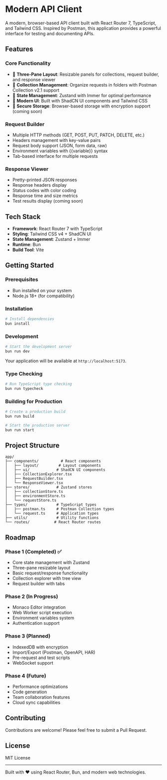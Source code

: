 # Modern API Client

A modern, browser-based API client built with React Router 7, TypeScript, and Tailwind CSS. Inspired by Postman, this application provides a powerful interface for testing and documenting APIs.

## Features

### Core Functionality
- 🚀 **Three-Pane Layout**: Resizable panels for collections, request builder, and response viewer
- 📁 **Collection Management**: Organize requests in folders with Postman Collection v2.1 support
- 🔄 **State Management**: Zustand with Immer for optimal performance
- 🎨 **Modern UI**: Built with ShadCN UI components and Tailwind CSS
- 💾 **Secure Storage**: Browser-based storage with encryption support (coming soon)

### Request Builder
- Multiple HTTP methods (GET, POST, PUT, PATCH, DELETE, etc.)
- Headers management with key-value pairs
- Request body support (JSON, form data, raw)
- Environment variables with {{variable}} syntax
- Tab-based interface for multiple requests

### Response Viewer
- Pretty-printed JSON responses
- Response headers display
- Status codes with color coding
- Response time and size metrics
- Test results display (coming soon)

## Tech Stack

- **Framework**: React Router 7 with TypeScript
- **Styling**: Tailwind CSS v4 + ShadCN UI
- **State Management**: Zustand + Immer
- **Runtime**: Bun
- **Build Tool**: Vite

## Getting Started

### Prerequisites
- Bun installed on your system
- Node.js 18+ (for compatibility)

### Installation

```bash
# Install dependencies
bun install
```

### Development

```bash
# Start the development server
bun run dev
```

Your application will be available at `http://localhost:5173`.

### Type Checking

```bash
# Run TypeScript type checking
bun run typecheck
```

### Building for Production

```bash
# Create a production build
bun run build

# Start the production server
bun run start
```

## Project Structure

```
app/
├── components/          # React components
│   ├── layout/         # Layout components
│   ├── ui/            # ShadCN UI components
│   ├── CollectionExplorer.tsx
│   ├── RequestBuilder.tsx
│   └── ResponseViewer.tsx
├── stores/            # Zustand stores
│   ├── collectionStore.ts
│   ├── environmentStore.ts
│   └── requestStore.ts
├── types/             # TypeScript types
│   ├── postman.ts     # Postman Collection types
│   └── request.ts     # Application types
├── utils/             # Utility functions
└── routes/           # React Router routes
```

## Roadmap

### Phase 1 (Completed) ✅
- Core state management with Zustand
- Three-pane resizable layout
- Basic request/response functionality
- Collection explorer with tree view
- Request builder with tabs

### Phase 2 (In Progress)
- Monaco Editor integration
- Web Worker script execution
- Environment variables system
- Authentication support

### Phase 3 (Planned)
- IndexedDB with encryption
- Import/Export (Postman, OpenAPI, HAR)
- Pre-request and test scripts
- WebSocket support

### Phase 4 (Future)
- Performance optimizations
- Code generation
- Team collaboration features
- Cloud sync capabilities

## Contributing

Contributions are welcome! Please feel free to submit a Pull Request.

## License

MIT License

---

Built with ❤️ using React Router, Bun, and modern web technologies.